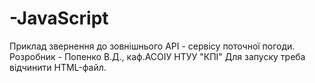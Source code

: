 # -JavaScript
Приклад звернення до зовнішнього API - сервісу поточної погоди.
Розробник - Попенко В.Д., каф.АСОІУ НТУУ "КПІ"
Для запуску треба відчинити HTML-файл.
